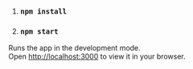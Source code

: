 1. ### `npm install`

2. ### `npm start`

Runs the app in the development mode.\
Open [http://localhost:3000](http://localhost:3000) to view it in your browser.


